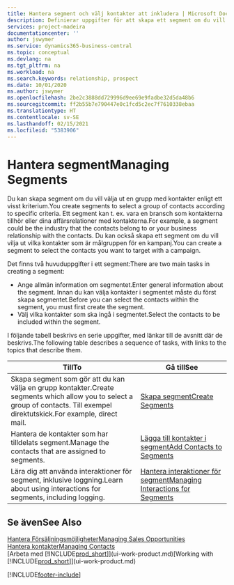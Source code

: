 ```yaml
---
title: Hantera segment och välj kontakter att inkludera | Microsoft Docs
description: Definierar uppgifter för att skapa ett segment om du vill välja en grupp med kontakter enligt ett visst kriterium, till exempel kontakter i en viss bransch som du vill använda.
services: project-madeira
documentationcenter: ''
author: jswymer
ms.service: dynamics365-business-central
ms.topic: conceptual
ms.devlang: na
ms.tgt_pltfrm: na
ms.workload: na
ms.search.keywords: relationship, prospect
ms.date: 10/01/2020
ms.author: jswymer
ms.openlocfilehash: 2be2c3888dd729996d9ee69e9fadbe32d5da48b6
ms.sourcegitcommit: ff2b55b7e790447e0c1fcd5c2ec7f7610338ebaa
ms.translationtype: HT
ms.contentlocale: sv-SE
ms.lasthandoff: 02/15/2021
ms.locfileid: "5383906"
---
```

# <a name="managing-segments"></a><span data-ttu-id="db4e0-103">Hantera segment</span><span class="sxs-lookup"><span data-stu-id="db4e0-103">Managing Segments</span></span>
<span data-ttu-id="db4e0-104">Du kan skapa segment om du vill välja ut en grupp med kontakter enligt ett visst kriterium.</span><span class="sxs-lookup"><span data-stu-id="db4e0-104">You create segments to select a group of contacts according to specific criteria.</span></span> <span data-ttu-id="db4e0-105">Ett segment kan t. ex. vara en bransch som kontakterna tillhör eller dina affärsrelationer med kontakterna.</span><span class="sxs-lookup"><span data-stu-id="db4e0-105">For example, a segment could be the industry that the contacts belong to or your business relationship with the contacts.</span></span> <span data-ttu-id="db4e0-106">Du kan också skapa ett segment om du vill vilja ut vilka kontakter som är målgruppen för en kampanj.</span><span class="sxs-lookup"><span data-stu-id="db4e0-106">You can create a segment to select the contacts you want to target with a campaign.</span></span>

<span data-ttu-id="db4e0-107">Det finns två huvuduppgifter i ett segment:</span><span class="sxs-lookup"><span data-stu-id="db4e0-107">There are two main tasks in creating a segment:</span></span>

* <span data-ttu-id="db4e0-108">Ange allmän information om segmentet.</span><span class="sxs-lookup"><span data-stu-id="db4e0-108">Enter general information about the segment.</span></span> <span data-ttu-id="db4e0-109">Innan du kan välja kontakter i segmentet måste du först skapa segmentet.</span><span class="sxs-lookup"><span data-stu-id="db4e0-109">Before you can select the contacts within the segment, you must first create the segment.</span></span>
* <span data-ttu-id="db4e0-110">Välj vilka kontakter som ska ingå i segmentet.</span><span class="sxs-lookup"><span data-stu-id="db4e0-110">Select the contacts to be included within the segment.</span></span>

<span data-ttu-id="db4e0-111">I följande tabell beskrivs en serie uppgifter, med länkar till de avsnitt där de beskrivs.</span><span class="sxs-lookup"><span data-stu-id="db4e0-111">The following table describes a sequence of tasks, with links to the topics that describe them.</span></span>

| <span data-ttu-id="db4e0-112">Till</span><span class="sxs-lookup"><span data-stu-id="db4e0-112">To</span></span> | <span data-ttu-id="db4e0-113">Gå till</span><span class="sxs-lookup"><span data-stu-id="db4e0-113">See</span></span> |
| --- | --- |
| <span data-ttu-id="db4e0-114">Skapa segment som gör att du kan välja en grupp kontakter.</span><span class="sxs-lookup"><span data-stu-id="db4e0-114">Create segments which allow you to select a group of contacts.</span></span> <span data-ttu-id="db4e0-115">Till exempel direktutskick.</span><span class="sxs-lookup"><span data-stu-id="db4e0-115">For example, direct mail.</span></span> |[<span data-ttu-id="db4e0-116">Skapa segment</span><span class="sxs-lookup"><span data-stu-id="db4e0-116">Create Segments</span></span>](marketing-how-create-segment.md) |
| <span data-ttu-id="db4e0-117">Hantera de kontakter som har tilldelats segment.</span><span class="sxs-lookup"><span data-stu-id="db4e0-117">Manage the contacts that are assigned to segments.</span></span> |[<span data-ttu-id="db4e0-118">Lägga till kontakter i segment</span><span class="sxs-lookup"><span data-stu-id="db4e0-118">Add Contacts to Segments</span></span>](marketing-add-contact-segment.md) |
| <span data-ttu-id="db4e0-119">Lära dig att använda interaktioner för segment, inklusive loggning.</span><span class="sxs-lookup"><span data-stu-id="db4e0-119">Learn about using interactions for segments, including logging.</span></span> |[<span data-ttu-id="db4e0-120">Hantera interaktioner för segment</span><span class="sxs-lookup"><span data-stu-id="db4e0-120">Managing Interactions for Segments</span></span>](marketing-interaction-segments.md) |

## <a name="see-also"></a><span data-ttu-id="db4e0-121">Se även</span><span class="sxs-lookup"><span data-stu-id="db4e0-121">See Also</span></span>
[<span data-ttu-id="db4e0-122">Hantera Försäljningsmöjligheter</span><span class="sxs-lookup"><span data-stu-id="db4e0-122">Managing Sales Opportunities</span></span>](marketing-manage-sales-opportunities.md)  
[<span data-ttu-id="db4e0-123">Hantera kontakter</span><span class="sxs-lookup"><span data-stu-id="db4e0-123">Managing Contacts</span></span>](marketing-contacts.md)  
<span data-ttu-id="db4e0-124">[Arbeta med [!INCLUDE[prod_short](includes/prod_short.md)]](ui-work-product.md)</span><span class="sxs-lookup"><span data-stu-id="db4e0-124">[Working with [!INCLUDE[prod_short](includes/prod_short.md)]](ui-work-product.md)</span></span>


[!INCLUDE[footer-include](includes/footer-banner.md)]